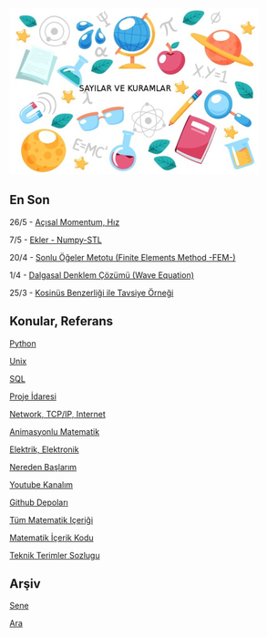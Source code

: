 
![](sk.jpg)

## En Son

26/5 - [Açısal Momentum, Hız](https://burakbayramli.github.io/dersblog/phy/phy_005_basics_02/temel_fizik_2_donussel_kuvvet.html#angular)

7/5 - [Ekler - Numpy-STL](2020/08/numpy-stl.md)

20/4 - [Sonlu Öğeler Metotu (Finite Elements Method -FEM-)](https://burakbayramli.github.io/dersblog/compscieng/compscieng_app45fem1/sivi_dinamiginde_sonlu_ogeler_metotu__finite_elements_method_fem___1.html)

1/4 - [Dalgasal Denklem Çözümü (Wave Equation)](https://burakbayramli.github.io/dersblog/compscieng/compscieng_app17wave/dalga_denklemi__wave_equation_.html)

25/3 - [Kosinüs Benzerliği ile Tavsiye Örneği](https://burakbayramli.github.io/dersblog/stat/stat_137_collab/toplu_tavsiye__collaborative_filtering__filmler_svd_ile_boyut_indirgeme.html#cossimex)

## Konular, Referans

[Python](2016/01/python-dil-ogrenimi.md)

[Unix](2020/07/unix.md)

[SQL](2012/03/sql.md)

[Proje İdaresi](2020/07/proje-idaresi.md)

[Network, TCP/IP, Internet](2000/10/network.md)

[Animasyonlu Matematik](https://www.youtube.com/channel/UCx64ou5qw0Q9LLkwE8xSNEg)

[Elektrik, Elektronik](2020/08/elektronik.md)

[Nereden Başlarım](2019/01/nereden.md)

[Youtube Kanalım](https://www.youtube.com/channel/UCMAUsgUq5ODy8kMnJlUBUdQ)

[Github Depoları](https://github.com/burakbayramli)

[Tüm Matematik Içeriği](https://burakbayramli.github.io/dersblog/)

[Matematik İçerik Kodu](https://github.com/burakbayramli/classnotes)

[Teknik Terimler Sozlugu](https://burakbayramli.github.io/dersblog/algs/dict/teknik_terimler_sozlugu.html)

## Arşiv

[Sene](year.md)

[Ara](ara.html)






